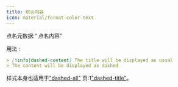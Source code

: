 ```yaml
---
title: 默认内容
icon: material/format-color-text
---
```


点名元数据:“ 点名内容”

用法 :

```md
> [!info|dashed-content] The title will be displayed as usual
> The content will be displayed as dashed
```

样式本身也适用于["dashed-all"](../combined-styling/page-20.md)
页:1["dashed-title"](../title-styling/page-20.md)。

